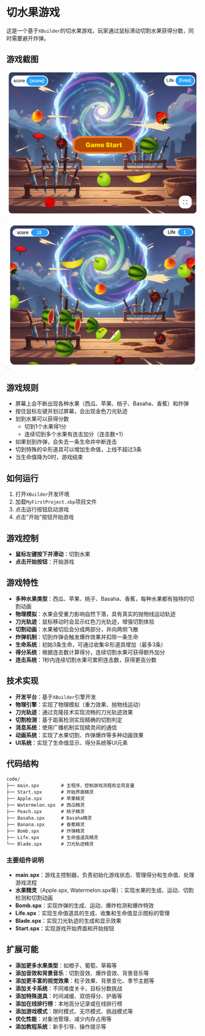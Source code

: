 # 切水果游戏

这是一个基于`XBuilder`的切水果游戏，玩家通过鼠标滑动切割水果获得分数，同时需要避开炸弹。

## 游戏截图

![游戏首页截图](../images/游戏首页.png)

![游戏中画面截图](../images/游戏中画面1.png)
## 游戏规则

- 屏幕上会不断出现各种水果（西瓜、苹果、桃子、Basaha、香蕉）和炸弹
- 按住鼠标左键并划过屏幕，会出现金色刀光轨迹
- 划到水果可以获得分数
  - 切到1个水果得1分
  - 连续切到多个水果有连击加分（连击数+1）
- 如果划到炸弹，会失去一条生命并中断连击
- 切到特殊的伞形道具可以增加生命值，上线不超过3条
- 当生命值降为0时，游戏结束

## 如何运行

1. 打开`XBuilder`开发环境
2. 加载`MyFirstProject.xbp`项目文件
3. 点击运行按钮启动游戏
4. 点击"开始"按钮开始游戏

## 游戏控制

- **鼠标左键按下并滑动**：切割水果
- **点击开始按钮**：开始游戏

## 游戏特性

- **多种水果类型**：西瓜、苹果、桃子、Basaha、香蕉，每种水果都有独特的切割动画
- **物理模拟**：水果会受重力影响自然下落，具有真实的抛物线运动轨迹
- **刀光轨迹**：鼠标移动时会显示红色刀光轨迹，增强切割体验
- **切割动画**：水果被切后会分成两部分，并向两侧飞散
- **炸弹机制**：切到炸弹会触发爆炸效果并扣除一条生命
- **生命系统**：初始3条生命，可通过收集伞形道具增加（最多3条）
- **得分系统**：根据连击数计算得分，连续切割水果可获得额外加分
- **连击系统**：1秒内连续切割水果可累积连击数，获得更高分数

## 技术实现

- **开发平台**：基于`XBuilder`引擎开发
- **物理引擎**：实现了物理模拟（重力效果、抛物线运动）
- **刀光轨迹**：通过克隆技术实现流畅的刀光轨迹效果
- **切割检测**：基于距离检测实现精确的切割判定
- **消息系统**：使用广播机制实现精灵间的通信
- **动画系统**：实现了水果切割、炸弹爆炸等多种动画效果
- **UI系统**：实现了生命值显示、得分系统等UI元素

## 代码结构

```
code/
├── main.spx        # 主程序，控制游戏流程和全局变量
├── Start.spx       # 开始界面精灵
├── Apple.spx       # 苹果精灵
├── Watermelon.spx  # 西瓜精灵
├── Peach.spx       # 桃子精灵
├── Basaha.spx      # Basaha精灵
├── Banana.spx      # 香蕉精灵
├── Bomb.spx        # 炸弹精灵
├── Life.spx        # 生命值道具精灵
└── Blade.spx       # 刀光轨迹精灵
```

### 主要组件说明

- **main.spx**：游戏主控制器，负责初始化游戏状态、管理得分和生命值、处理游戏流程
- **水果精灵**（Apple.spx, Watermelon.spx等）：实现水果的生成、运动、切割检测和切割动画
- **Bomb.spx**：实现炸弹的生成、运动、爆炸检测和爆炸特效
- **Life.spx**：实现生命值道具的生成、收集和生命值显示图标的管理
- **Blade.spx**：实现刀光轨迹的生成和显示效果
- **Start.spx**：实现游戏开始界面和开始按钮

## 扩展可能

- **添加更多水果类型**：如橙子、葡萄、草莓等
- **添加音效和背景音乐**：切割音效、爆炸音效、背景音乐等
- **添加更丰富的视觉效果**：粒子效果、背景变化、季节主题等
- **添加关卡系统**：不同难度关卡，目标分数挑战
- **添加特殊道具**：时间减缓、双倍得分、护盾等
- **添加在线排行榜**：本地高分记录或在线排行榜
- **添加游戏模式**：限时模式、无尽模式、挑战模式等
- **优化性能**：对象池管理、减少内存占用等
- **添加教程系统**：新手引导、操作提示等

